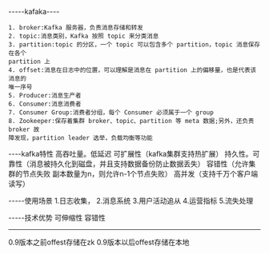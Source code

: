 -----kafaka----

    1. broker:Kafka 服务器，负责消息存储和转发
    2. topic:消息类别，Kafka 按照 topic 来分类消息
    3. partition:topic 的分区，一个 topic 可以包含多个 partition，topic 消息保存在各个
    partition 上
    4. offset:消息在日志中的位置，可以理解是消息在 partition 上的偏移量，也是代表该消息的
    唯一序号
    5. Producer:消息生产者
    6. Consumer:消息消费者
    7. Consumer Group:消费者分组，每个 Consumer 必须属于一个 group
    8. Zookeeper:保存着集群 broker、topic、partition 等 meta 数据;另外，还负责 broker 故
    障发现，partition leader 选举，负载均衡等功能
    
    
----kafka特性
    高吞吐量。低延迟
    可扩展性（kafka集群支持热扩展）
    持久性。可靠性（消息被持久化到磁盘，并且支持数据备份防止数据丢失）
    容错性（允许集群的节点失败  副本数量为n，则允许n-1个节点失败）
    高并发（支持千万个客户端读写）


-----使用场景
    1.日志收集， 
    2.消息系统
    3.用户活动追从
    4.运营指标
    5.流失处理
    

-----技术优势
    可伸缩性
    容错性
    
    
-----
0.9版本之前offest存储在zk
0.9版本以后offest存储在本地
